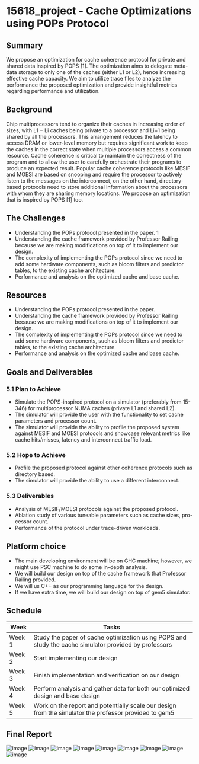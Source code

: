 # 15618_project - Cache Optimizations using POPs Protocol

## Summary
We propose an optimization for cache coherence protocol for private and shared data inspired by POPS [1]. The optimization aims to delegate meta-data storage to only one of the caches (either L1 or L2), hence increasing effective cache capacity. We aim to utilize trace files to analyze the performance the proposed optimization and provide insightful metrics regarding performance and utilization.
## Background
Chip multiprocessors tend to organize their caches in increasing order of sizes,
with L1 − Li caches being private to a processor and Li+1 being shared by all
the processors. This arrangement reduces the latency to access DRAM or lower-level memory but requires significant work to keep the caches in the correct
state when multiple processors access a common resource. Cache coherence is
critical to maintain the correctness of the program and to allow the user to
carefully orchestrate their programs to produce an expected result. Popular
cache coherence protocols like MESIF and MOESI are based on snooping and
require the processor to actively listen to the messages on the interconnect, on
the other hand, directory-based protocols need to store additional information
about the processors with whom they are sharing memory locations. We propose
an optimization that is inspired by POPS [1] too.
## The Challenges
* Understanding the POPs protocol presented in the paper.
1
* Understanding the cache framework provided by Professor Railing because
we are making modifications on top of it to implement our design.
* The complexity of implementing the POPs protocol since we need to add
some hardware components, such as bloom filters and predictor tables, to
the existing cache architecture.
* Performance and analysis on the optimized cache and base cache.
## Resources
* Understanding the POPs protocol presented in the paper.
* Understanding the cache framework provided by Professor Railing because
we are making modifications on top of it to implement our design.
* The complexity of implementing the POPs protocol since we need to add
some hardware components, such as bloom filters and predictor tables, to
the existing cache architecture.
* Performance and analysis on the optimized cache and base cache.
## Goals and Deliverables
### 5.1 Plan to Achieve
* Simulate the POPS-inspired protocol on a simulator (preferably from 15-346) for multiprocessor NUMA caches (private L1 and shared L2).
* The simulator will provide the user with the functionality to set cache
parameters and processor count.
* The simulator will provide the ability to profile the proposed system
against MESIF and MOESI protocols and showcase relevant metrics like
cache hits/misses, latency and interconnect traffic load.
### 5.2 Hope to Achieve
* Profile the proposed protocol against other coherence protocols such as
directory based.
* The simulator will provide the ability to use a different interconnect.
### 5.3 Deliverables
* Analysis of MESIF/MOESI protocols against the proposed protocol.
* Ablation study of various tuneable parameters such as cache sizes, pro-
cessor count.
* Performance of the protocol under trace-driven workloads.
## Platform choice
* The main developing environment will be on GHC machine; however, we
might use PSC machine to do some in-depth analysis.
* We will build our design on top of the cache framework that Professor
Railing provided.
* We will us C++ as our programming language for the design.
* If we have extra time, we will build our design on top of gem5 simulator.
## Schedule 
| Week   | Tasks |
|--------|-------|
| Week 1 | Study the paper of cache optimization using POPS and study the cache simulator provided by professors |
| Week 2 | Start implementing our design |
| Week 3 | Finish implementation and verification on our design |
| Week 4 | Perform analysis and gather data for both our optimized design and base design |
| Week 5 | Work on the report and potentially scale our design from the simulator the professor provided to gem5 |

## Final Report
![image](https://github.com/chsu2023/15618_project.github.io/assets/70235411/f20212e6-d755-4170-ba97-88a3d3e03d4e)
![image](https://github.com/chsu2023/15618_project.github.io/assets/70235411/d1253cee-0179-4ec8-9db7-c9d3d5181f27)
![image](https://github.com/chsu2023/15618_project.github.io/assets/70235411/4f8030bf-b78e-404e-8b21-4ff4bfc6bf05)
![image](https://github.com/chsu2023/15618_project.github.io/assets/70235411/40be3b6b-2a09-44a6-bea7-bd0272945585)
![image](https://github.com/chsu2023/15618_project.github.io/assets/70235411/fd476a2d-5e24-4926-aa45-9fb04fdbcc53)
![image](https://github.com/chsu2023/15618_project.github.io/assets/70235411/4734569c-c494-4220-a196-c714230fe482)
![image](https://github.com/chsu2023/15618_project.github.io/assets/70235411/cf9ad7a2-3926-4d40-bd24-25daa511c5f2)
![image](https://github.com/chsu2023/15618_project.github.io/assets/70235411/7c52a400-7c5d-4174-b3a5-a7f669385fcf)
![image](https://github.com/chsu2023/15618_project.github.io/assets/70235411/afc0c222-c04c-412f-abae-789ff32ad5a4)








